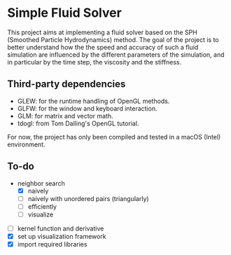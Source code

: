 # Simple Fluid Solver

This project aims at implementing a fluid solver based on the SPH (Smoothed Particle Hydrodynamics) method.
The goal of the project is to better understand how the the speed and accuracy of such a fluid simulation are influenced by the different parameters of the simulation, and in particular by the time step, the viscosity and the stiffness.

## Third-party dependencies
- GLEW: for the runtime handling of OpenGL methods.
- GLFW: for the window and keyboard interaction.
- GLM: for matrix and vector math.
- tdogl: from Tom Dalling's OpenGL tutorial.

For now, the project has only been compiled and tested in a macOS (Intel) environment.

## To-do


- neighbor search
    - [x] naively
    - [ ] naively with unordered pairs (triangularly)
    - [ ] efficiently
    - [ ] visualize
- [ ] kernel function and derivative
- [x] set up visualization framework
- [x] import required libraries
